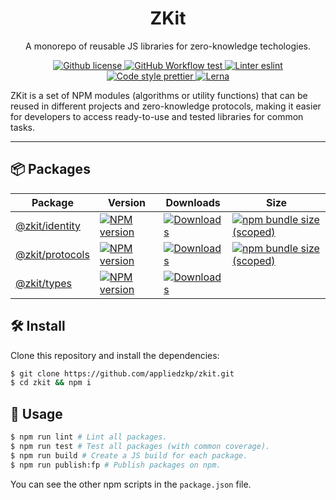 <p align="center">
    <h1 align="center">
        ZKit
    </h1>
    <p align="center">A monorepo of reusable JS libraries for zero-knowledge techologies.</p>
</p>

<p align="center">
    <a href="https://github.com/appliedzkp/zkit/blob/master/LICENSE">
        <img alt="Github license" src="https://img.shields.io/github/license/appliedzkp/zkit.svg?style=flat-square">
    </a>
    <a href="https://github.com/appliedzkp/zkit/actions?query=workflow%3Atest">
        <img alt="GitHub Workflow test" src="https://img.shields.io/github/workflow/status/appliedzkp/zkit/test?label=test&style=flat-square&logo=github">
    </a>
    <a href="https://eslint.org/">
        <img alt="Linter eslint" src="https://img.shields.io/badge/linter-eslint-8080f2?style=flat-square&logo=eslint">
    </a>
    <a href="https://prettier.io/">
        <img alt="Code style prettier" src="https://img.shields.io/badge/code%20style-prettier-f8bc45?style=flat-square&logo=prettier">
    </a>
    <a href="https://lerna.js.org/">
        <img alt="Lerna" src="https://img.shields.io/badge/maintained%20with-lerna-8f6899.svg?style=flat-square">
    </a>
</p>

ZKit is a set of NPM modules (algorithms or utility functions) that can be reused in different projects and zero-knowledge protocols, making it easier for developers to access ready-to-use and tested libraries for common tasks.

---

## 📦 Packages

<table>
    <th>Package</th>
    <th>Version</th>
    <th>Downloads</th>
    <th>Size</th>
    <tbody>
        <tr>
            <td>
                <a href="https://github.com/appliedzkp/zkit/tree/master/packages/identity">
                    @zkit/identity
                </a>
            </td>
            <td>
                <!-- NPM version -->
                <a href="https://npmjs.org/package/@zkit/identity">
                    <img src="https://img.shields.io/npm/v/@zkit/identity.svg?style=flat-square" alt="NPM version" />
                </a>
            </td>
            <td>
                <!-- Downloads -->
                <a href="https://npmjs.org/package/@zkit/identity">
                    <img src="https://img.shields.io/npm/dm/@zkit/identity.svg?style=flat-square" alt="Downloads" />
                </a>
            </td>
            <td>
                <!-- Size -->
                <a href="https://bundlephobia.com/package/@zkit/identity">
                    <img src="https://img.shields.io/bundlephobia/minzip/@zkit/identity" alt="npm bundle size (scoped)" />
                </a>
            </td>
        </tr>
        <tr>
            <td>
                <a href="https://github.com/appliedzkp/zkit/tree/master/packages/protocols">
                    @zkit/protocols
                </a>
            </td>
            <td>
                <!-- NPM version -->
                <a href="https://npmjs.org/package/@zkit/protocols">
                    <img src="https://img.shields.io/npm/v/@zkit/protocols.svg?style=flat-square" alt="NPM version" />
                </a>
            </td>
            <td>
                <!-- Downloads -->
                <a href="https://npmjs.org/package/@zkit/protocols">
                    <img src="https://img.shields.io/npm/dm/@zkit/protocols.svg?style=flat-square" alt="Downloads" />
                </a>
            </td>
            <td>
                <!-- Size -->
                <a href="https://bundlephobia.com/package/@zkit/protocols">
                    <img src="https://img.shields.io/bundlephobia/minzip/@zkit/protocols" alt="npm bundle size (scoped)" />
                </a>
            </td>
        </tr>
        <tr>
            <td>
                <a href="https://github.com/appliedzkp/zkit/tree/master/packages/types">
                    @zkit/types
                </a>
            </td>
            <td>
                <!-- NPM version -->
                <a href="https://npmjs.org/package/@zkit/types">
                    <img src="https://img.shields.io/npm/v/@zkit/types.svg?style=flat-square" alt="NPM version" />
                </a>
            </td>
            <td>
                <!-- Downloads -->
                <a href="https://npmjs.org/package/@zkit/types">
                    <img src="https://img.shields.io/npm/dm/@zkit/types.svg?style=flat-square" alt="Downloads" />
                </a>
            </td>
            <td>
                <!-- Size -->
            </td>
        </tr>
    <tbody>
</table>

## 🛠 Install

Clone this repository and install the dependencies:

```bash
$ git clone https://github.com/appliedzkp/zkit.git
$ cd zkit && npm i
```

## 📜 Usage

```bash
$ npm run lint # Lint all packages.
$ npm run test # Test all packages (with common coverage).
$ npm run build # Create a JS build for each package.
$ npm run publish:fp # Publish packages on npm.
```

You can see the other npm scripts in the `package.json` file.
